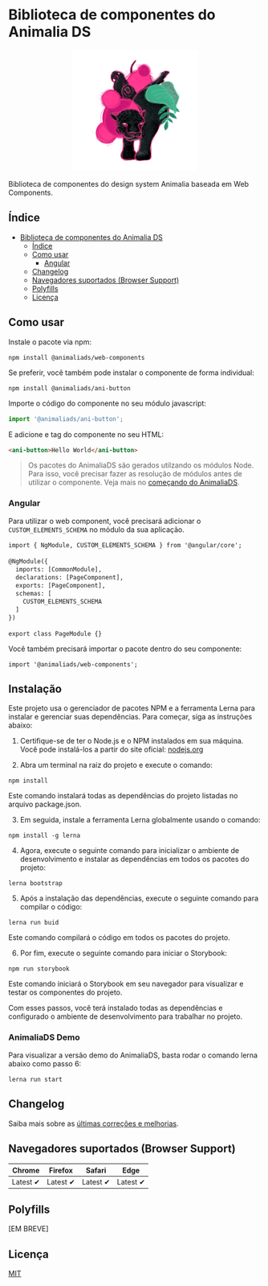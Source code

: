 # Biblioteca de componentes do Animalia DS

<p  align="center">

<img  width="250"  src="./stories/assets/animalia.png"  alt="">

</p>

Biblioteca de componentes do design system Animalia baseada em Web Components.

## Índice

- [Biblioteca de componentes do Animalia DS](#biblioteca-de-componentes-do-animalia-ds)
  - [Índice](#índice)
  - [Como usar](#como-usar)
    - [Angular](#angular)
  - [Changelog](#changelog)
  - [Navegadores suportados (Browser Support)](#navegadores-suportados-browser-support)
  - [Polyfills](#polyfills)
  - [Licença](#licença)

<a id="how-to-use"></a>

## Como usar

Instale o pacote via npm:

```
npm install @animaliads/web-components
```

Se preferir, você também pode instalar o componente de forma individual:

```
npm install @animaliads/ani-button
```

Importe o código do componente no seu módulo javascript:

```javascript
import '@animaliads/ani-button';
```

E adicione e tag do componente no seu HTML:

```html
<ani-button>Hello World</ani-button>
```

> Os pacotes do AnimaliaDS são gerados utilzando os módulos Node. Para isso,
> você precisar fazer as resolução de módulos antes de utilizar o componente.
> Veja mais no [começando do AnimaliaDS](http://animaliads.io/?path=/docs/come%C3%A7ando--page).

<a id="angular"></a>

### Angular

Para utilizar o web component, você precisará adicionar o `CUSTOM_ELEMENTS_SCHEMA` no módulo da sua aplicação.

```
import { NgModule, CUSTOM_ELEMENTS_SCHEMA } from '@angular/core';

@NgModule({
  imports: [CommonModule],
  declarations: [PageComponent],
  exports: [PageComponent],
  schemas: [
    CUSTOM_ELEMENTS_SCHEMA
  ]
})

export class PageModule {}
```

Você também precisará importar o pacote dentro do seu componente:

```
import '@animaliads/web-components';
```

<a id="changelog"></a>

## Instalação

Este projeto usa o gerenciador de pacotes NPM e a ferramenta Lerna para instalar e gerenciar suas dependências. Para começar, siga as instruções abaixo:

1. Certifique-se de ter o Node.js e o NPM instalados em sua máquina. Você pode instalá-los a partir do site oficial: [nodejs.org](https://https://nodejs.org/en/download/)

2. Abra um terminal na raiz do projeto e execute o comando:

```
npm install
```

Este comando instalará todas as dependências do projeto listadas no arquivo package.json.

3. Em seguida, instale a ferramenta Lerna globalmente usando o comando:

```
npm install -g lerna
```

4. Agora, execute o seguinte comando para inicializar o ambiente de desenvolvimento e instalar as dependências em todos os pacotes do projeto:

```
lerna bootstrap
```

5. Após a instalação das dependências, execute o seguinte comando para compilar o código:

```
lerna run buid
```

Este comando compilará o código em todos os pacotes do projeto.

6. Por fim, execute o seguinte comando para iniciar o Storybook:

```
npm run storybook
```

Este comando iniciará o Storybook em seu navegador para visualizar e testar os componentes do projeto.

Com esses passos, você terá instalado todas as dependências e configurado o ambiente de desenvolvimento para trabalhar no projeto.

### AnimaliaDS Demo

Para visualizar a versão demo do AnimaliaDS, basta rodar o comando lerna abaixo como passo 6:

```
lerna run start
```

## Changelog

Saiba mais sobre as [últimas correções e melhorias](CHANGELOG.md).

<a id="browser-support"></a>

## Navegadores suportados (Browser Support)

| Chrome   | Firefox  | Safari   | Edge     |
| -------- | -------- | -------- | -------- |
| Latest ✔ | Latest ✔ | Latest ✔ | Latest ✔ |

<a id="polyfills"></a>

## Polyfills

[EM BREVE]

<a id="license"></a>

## Licença

[MIT](LICENSE)
